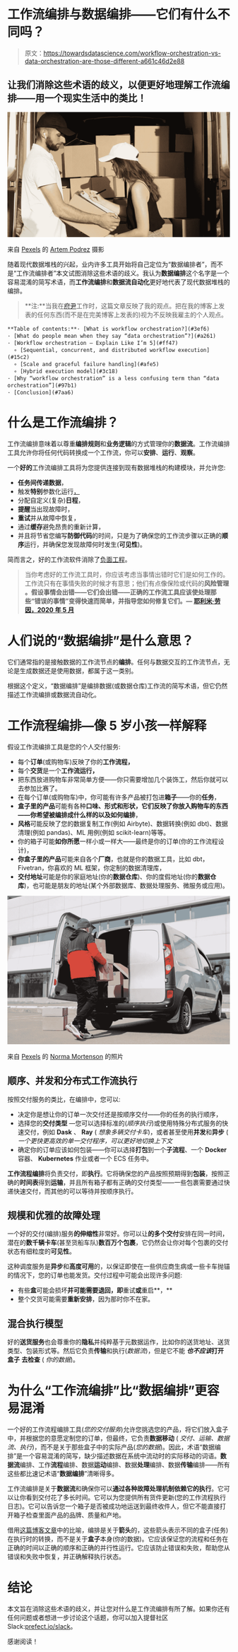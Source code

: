 # 工作流编排与数据编排——它们有什么不同吗？

> 原文：<https://towardsdatascience.com/workflow-orchestration-vs-data-orchestration-are-those-different-a661c46d2e88>

## 让我们消除这些术语的歧义，以便更好地理解工作流编排——用一个现实生活中的类比！

![](img/e2acee07d1fe86812020855f759ef152.png)

来自 [Pexels](https://www.pexels.com/photo/woman-receiving-the-package-from-the-deliveryman-5025636/?utm_content=attributionCopyText&utm_medium=referral&utm_source=pexels) 的 [Artem Podrez](https://www.pexels.com/@artempodrez?utm_content=attributionCopyText&utm_medium=referral&utm_source=pexels) 摄影

随着现代数据堆栈的兴起，业内许多工具开始将自己定位为“数据编排者”，而不是“工作流编排者”本文试图消除这些术语的歧义。我认为**数据编排**这个名字是一个容易混淆的简写术语，而**工作流编排**和**数据流自动化**更好地代表了现代数据堆栈的编排。

> **注:**当我在[府尹](http://prefect.io/)工作时，这篇文章反映了我的观点。把在我的博客上发表的任何东西(而不是在完美博客上发表的)视为不反映我雇主的个人观点。

```
**Table of contents:**· [What is workflow orchestration?](#3ef6)
· [What do people mean when they say “data orchestration”?](#a261)
· [Workflow orchestration — Explain Like I’m 5](#ff47)
  ∘ [Sequential, concurrent, and distributed workflow execution](#15c2)
  ∘ [Scale and graceful failure handling](#afe5)
  ∘ [Hybrid execution model](#3c18)
· [Why “workflow orchestration” is a less confusing term than “data orchestration”](#97b1) 
· [Conclusion](#7aa6)
```

# 什么是工作流编排？

工作流编排意味着以尊重**编排规则**和**业务逻辑**的方式管理你的**数据流**。工作流编排工具允许你将任何代码转换成一个工作流，你可以**安排**、**运行**、**观察**。

一个**好的**工作流编排工具将为您提供连接到现有数据堆栈的构建模块，并允许您:

*   **任务间传递数据**，
*   触发**特别**参数化运行[，](https://www.prefect.io/blog/how-to-make-your-data-pipelines-more-dynamic-using-parameters-in-prefect/)
*   分配自定义(复杂)**日程**，
*   **提醒**当出现故障时，
*   **重试**并从故障中恢复，
*   通过**缓存**避免昂贵的重新计算，
*   并且将节省您编写**防御代码**的时间，只是为了确保您的工作流步骤以正确的**顺序**运行，并确保您发现故障何时发生(**可见性**)。

简而言之，好的工作流软件消除了[负面工程](https://medium.com/the-prefect-blog/positive-and-negative-data-engineering-a02cb497583d)。

> 当你考虑好的工作流工具时，你应该考虑当事情出错时它们是如何工作的。工作流只有在事情失败的时候才有意思；他们有点像保险或代码的**风险管理** **。假设事情会出错——它们会出错——正确的工作流工具应该使处理那些“错误的事情”变得快速而简单，并指导您如何修复它们。— [耶利米·劳因，2020 年 5 月](https://medium.com/the-prefect-blog/your-code-will-fail-but-thats-ok-f0327a208dbe)**

# 人们说的“数据编排”是什么意思？

它们通常指的是接触数据的工作流节点的**编排**。任何与数据交互的工作流节点，无论是生成数据还是使用数据，都属于这一类别。

根据这个定义，“数据编排”是编排数据(或数据仓库)工作流的简写术语，但它仍然描述工作流编排或数据流自动化。

# 工作流程编排—像 5 岁小孩一样解释

假设工作流编排工具是您的个人交付服务:

*   每个**订单**(或购物车)反映了你的**工作流程，**
*   每个**交货**是一个**工作流运行，**
*   把东西放进购物车非常简单方便——你只需要增加几个装饰工，然后你就可以去参加比赛了。
*   在每个订单(或购物车)中，你可能有许多产品被打包进**箱子**——你的**任务**，
*   **盒子里的产品**可能有各种**口味、形式和形状，**它们反映了你放入购物车的东西——**你希望被编排成什么样的**以及**如何编排**，
*   **风格**可能反映了您的数据复制工作(例如 Airbyte)、数据转换(例如 dbt)、数据清理(例如 pandas)、ML 用例(例如 scikit-learn)等等。
*   你的箱子可能**如你所愿**一样小或一样大——最终是你的订单(你的工作流程设计)，
*   **你盒子里的产品**可能来自各个**厂商**，也就是你的数据工具，比如 dbt，Fivetran，你喜欢的 ML 框架，你定制的数据清理库，
*   **交付地址**可能是你的家庭地址(你的**数据仓库**)、你的度假地址(你的**数据仓库**)，也可能是朋友的地址(某个外部数据库、数据处理服务、微服务或应用)。

![](img/5b4a8e74b4cf6bc6e35b4f815e3cca70.png)

来自 [Pexels](https://www.pexels.com/photo/city-road-traffic-man-4391486/?utm_content=attributionCopyText&utm_medium=referral&utm_source=pexels) 的 [Norma Mortenson](https://www.pexels.com/@norma-mortenson?utm_content=attributionCopyText&utm_medium=referral&utm_source=pexels) 的照片

## 顺序、并发和分布式工作流执行

按照交付服务的类比，在编排中，您可以:

*   决定你是想让你的订单一次交付还是按顺序交付——你的任务的执行顺序，
*   选择您的**交付类型** —您可以选择标准的(*顺序执行*)或使用特殊分布式服务的快速交付，例如 **Dask** 、 **Ray** ( *想象多辆交付卡车*)，或者甚至使用**并发**和**异步** ( *一个更快更高效的单一交付程序，可以更好地切换上下文*
*   确定你的订单应该如何包装——你可以选择**打包**到一个**子流程**、一个 **Docker** 容器、 **Kubernetes** 作业或者一个 ECS 任务中。

**工作流程编排**将负责交付，即**执行**。它将确保您的产品按照预期得到**包装**，按照正确的**时间表**得到**运输**，并且所有箱子都有正确的交付类型——一些包裹需要通过快递快速交付，而其他的可以等待并按顺序执行。

## 规模和优雅的故障处理

一个好的交付(编排)服务**的伸缩性**非常好。你可以让**的多个交付**安排在同一时间，潜在的**数千辆卡车**(甚至货船车队)**数百万个包裹**，它仍然会让你对每个包裹的交付状态有细粒度的**可见性**。

这种调度服务是**异步**和**高度可用**的，以保证即使在一些供应商生病或一些卡车抛锚的情况下，您的订单也能发货。交付过程中可能会出现许多问题:

*   有些**盒**可能会损坏**并可能需要退回，即**重试**或**重启**，**
*   整个交货可能需要**重新安排**，因为那时你不在家。

## 混合执行模型

好的**送货服务**也会尊重你的**隐私**并纯粹基于元数据运作，比如你的送货地址、送货类型、包装形式等。然后它负责**传输**和执行(*数据流*)，但是它不能 ***也不应该*打开盒子** **去检查** ( *你的数据*)。

# 为什么“工作流编排”比“数据编排”更容易混淆

一个好的工作流程编排工具(*您的交付服务*)允许您挑选您的产品，将它们放入盒子中，并根据您的意愿定制您的订单，但最终，它负责**数据移动** ( *交付、运输、数据流、执行*)，而不是关于那些盒子中的实际产品(*您的数据*)。因此，术语“数据编排”是一个容易混淆的简写，缺少描述数据在系统中流动时的实际移动的词语。**数据流**编排、工作**流程**编排、数据**运动**编排、数据**处理**编排、数据**传输**编排——所有这些都比速记术语“**数据编排**”清晰得多。

工作流编排是关于**数据流**和确保你可以**通过各种故障处理机制依赖它的执行**。它可以让你看到交付花了多长时间。它可以为您提供所有货件更新(您的工作流程执行日志)。它可以告诉您一个箱子是否被成功地运送到最终收件人，但它不能直接打开箱子检查里面产品的品牌、质量和产地。

借用[这篇博客文章](https://medium.com/the-prefect-blog/your-code-will-fail-but-thats-ok-f0327a208dbe)中的比喻，编排是关于**箭头**的，这些箭头表示不同的盒子(任务)在执行时的转换，而不是关于**盒子**本身(你的数据)。它应该保证您的流程和任务在正确的时间以正确的顺序和正确的并行性运行。它应该防止错误和失败，帮助您从错误和失败中恢复，并正确解释执行状态。

# 结论

本文旨在消除这些术语的歧义，并让您对什么是工作流编排有所了解。如果你还有任何问题或者想进一步讨论这个话题，你可以加入提督社区 Slack:[prefect.io/slack](http://prefect.io/slack)。

感谢阅读！